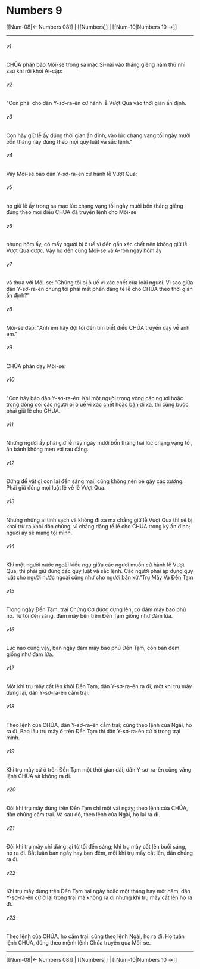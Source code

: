 # Numbers 9

[[Num-08|← Numbers 08]] | [[Numbers]] | [[Num-10|Numbers 10 →]]
***



###### v1 
CHÚA phán bảo Môi-se trong sa mạc Si-nai vào tháng giêng năm thứ nhì sau khi rời khỏi Ai-cập: 

###### v2 
"Con phải cho dân Y-sơ-ra-ên cử hành lễ Vượt Qua vào thời gian ấn định. 

###### v3 
Con hãy giữ lễ ấy đúng thời gian ấn định, vào lúc chạng vạng tối ngày mười bốn tháng này đúng theo mọi quy luật và sắc lệnh." 

###### v4 
Vậy Môi-se bảo dân Y-sơ-ra-ên cử hành lễ Vượt Qua: 

###### v5 
họ giữ lễ ấy trong sa mạc lúc chạng vạng tối ngày mười bốn tháng giêng đúng theo mọi điều CHÚA đã truyền lệnh cho Môi-se 

###### v6 
nhưng hôm ấy, có mấy người bị ô uế vì đến gần xác chết nên không giữ lễ Vượt Qua được. Vậy họ đến cùng Môi-se và A-rôn ngay hôm ấy 

###### v7 
và thưa với Môi-se: "Chúng tôi bị ô uế vì xác chết của loài người. Vì sao giữa dân Y-sơ-ra-ên chúng tôi phải mất phần dâng tế lễ cho CHÚA theo thời gian ấn định?" 

###### v8 
Môi-se đáp: "Anh em hãy đợi tôi đến tìm biết điều CHÚA truyền dạy về anh em." 

###### v9 
CHÚA phán dạy Môi-se: 

###### v10 
"Con hãy bảo dân Y-sơ-ra-ên: Khi một người trong vòng các ngươi hoặc trong dòng dõi các ngươi bị ô uế vì xác chết hoặc bận đi xa, thì cũng buộc phải giữ lễ cho CHÚA. 

###### v11 
Những người ấy phải giữ lễ này ngày mười bốn tháng hai lúc chạng vạng tối, ăn bánh không men với rau đắng. 

###### v12 
Đừng để vật gì còn lại đến sáng mai, cũng không nên bẻ gãy các xương. Phải giữ đúng mọi luật lệ về lễ Vượt Qua. 

###### v13 
Nhưng những ai tinh sạch và không đi xa mà chẳng giữ lễ Vượt Qua thì sẽ bị khai trừ ra khỏi dân chúng, vì chẳng dâng tế lễ cho CHÚA trong kỳ ấn định; người ấy sẽ mang tội mình. 

###### v14 
Khi một người nước ngoài kiều ngụ giữa các ngươi muốn cử hành lễ Vượt Qua, thì phải giữ đúng các quy luật và sắc lệnh. Các ngươi phải áp dụng quy luật cho người nước ngoài cũng như cho người bản xứ."Trụ Mây Và Đền Tạm 

###### v15 
Trong ngày Đền Tạm, trại Chứng Cớ được dựng lên, có đám mây bao phủ nó. Từ tối đến sáng, đám mây bên trên Đền Tạm giống như đám lửa. 

###### v16 
Lúc nào cũng vậy, ban ngày đám mây bao phủ Đền Tạm, còn ban đêm giống như đám lửa. 

###### v17 
Một khi trụ mây cất lên khỏi Đền Tạm, dân Y-sơ-ra-ên ra đi; một khi trụ mây dừng lại, dân Y-sơ-ra-ên cắm trại. 

###### v18 
Theo lệnh của CHÚA, dân Y-sơ-ra-ên cắm trại; cũng theo lệnh của Ngài, họ ra đi. Bao lâu trụ mây ở trên Đền Tạm thì dân Y-sơ-ra-ên cứ ở trong trại mình. 

###### v19 
Khi trụ mây cứ ở trên Đền Tạm một thời gian dài, dân Y-sơ-ra-ên cũng vâng lệnh CHÚA và không ra đi. 

###### v20 
Đôi khi trụ mây dừng trên Đền Tạm chỉ một vài ngày; theo lệnh của CHÚA, dân chúng cắm trại. Và sau đó, theo lệnh của Ngài, họ lại ra đi. 

###### v21 
Đôi khi trụ mây chỉ dừng lại từ tối đến sáng; khi trụ mây cất lên buổi sáng, họ ra đi. Bất luận ban ngày hay ban đêm, mỗi khi trụ mây cất lên, dân chúng ra đi. 

###### v22 
Khi trụ mây dừng trên Đền Tạm hai ngày hoặc một tháng hay một năm, dân Y-sơ-ra-ên cứ ở lại trong trại mà không ra đi nhưng khi trụ mây cất lên họ ra đi. 

###### v23 
Theo lệnh của CHÚA, họ cắm trại: cũng theo lệnh Ngài, họ ra đi. Họ tuân lệnh CHÚA, đúng theo mệnh lệnh Chúa truyền qua Môi-se.

***
[[Num-08|← Numbers 08]] | [[Numbers]] | [[Num-10|Numbers 10 →]]
